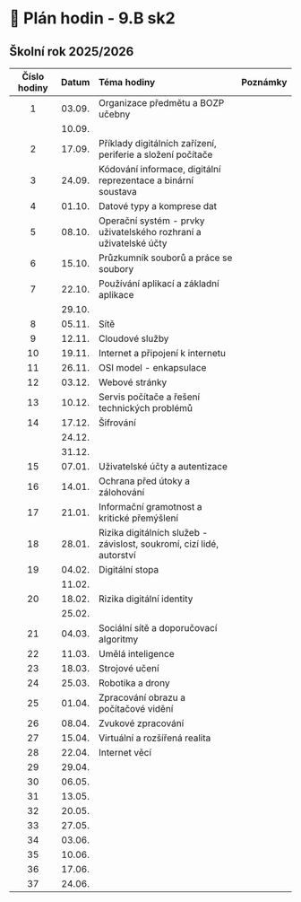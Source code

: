 # 📅 Plán hodin - 9.B sk2

## Školní rok 2025/2026

| Číslo hodiny | Datum  | Téma hodiny                                                           | Poznámky |
| :----------: | :----: | :-------------------------------------------------------------------- | :------- |
|      1       | 03.09. | Organizace předmětu a BOZP učebny                                     |          |
|              | 10.09. |                                                                       |          |
|      2       | 17.09. | Příklady digitálních zařízení, periferie a složení počítače           |          |
|      3       | 24.09. | Kódování informace, digitální reprezentace a binární soustava         |          |
|      4       | 01.10. | Datové typy a komprese dat                                            |          |
|      5       | 08.10. | Operační systém - prvky uživatelského rozhraní a uživatelské účty     |          |
|      6       | 15.10. | Průzkumník souborů a práce se soubory                                 |          |
|      7       | 22.10. | Používání aplikací a základní aplikace                                |          |
|              | 29.10. |                                                                       |          |
|      8       | 05.11. | Sítě                                                                  |          |
|      9       | 12.11. | Cloudové služby                                                       |          |
|      10      | 19.11. | Internet a připojení k internetu                                      |          |
|      11      | 26.11. | OSI model - enkapsulace                                               |          |
|      12      | 03.12. | Webové stránky                                                        |          |
|      13      | 10.12. | Servis počítače a řešení technických problémů                         |          |
|      14      | 17.12. | Šifrování                                                             |          |
|              | 24.12. |                                                                       |          |
|              | 31.12. |                                                                       |          |
|      15      | 07.01. | Uživatelské účty a autentizace                                        |          |
|      16      | 14.01. | Ochrana před útoky a zálohování                                       |          |
|      17      | 21.01. | Informační gramotnost a kritické přemýšlení                           |          |
|      18      | 28.01. | Rizika digitálních služeb - závislost, soukromí, cizí lidé, autorství |          |
|      19      | 04.02. | Digitální stopa                                                       |          |
|              | 11.02. |                                                                       |          |
|      20      | 18.02. | Rizika digitální identity                                             |          |
|              | 25.02. |                                                                       |          |
|      21      | 04.03. | Sociální sítě a doporučovací algoritmy                                |          |
|      22      | 11.03. | Umělá inteligence                                                     |          |
|      23      | 18.03. | Strojové učení                                                        |          |
|      24      | 25.03. | Robotika a drony                                                      |          |
|      25      | 01.04. | Zpracování obrazu a počítačové vidění                                 |          |
|      26      | 08.04. | Zvukové zpracování                                                    |          |
|      27      | 15.04. | Virtuální a rozšířená realita                                         |          |
|      28      | 22.04. | Internet věcí                                                         |          |
|      29      | 29.04. |                                                                       |          |
|      30      | 06.05. |                                                                       |          |
|      31      | 13.05. |                                                                       |          |
|      32      | 20.05. |                                                                       |          |
|      33      | 27.05. |                                                                       |          |
|      34      | 03.06. |                                                                       |          |
|      35      | 10.06. |                                                                       |          |
|      36      | 17.06. |                                                                       |          |
|      37      | 24.06. |                                                                       |          |
